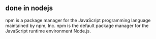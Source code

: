 ## done in nodejs

npm is a package manager for the JavaScript programming language maintained by npm, Inc. npm is the default package manager for the JavaScript runtime environment Node.js.

